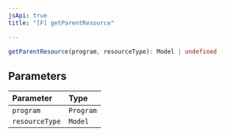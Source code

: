 ```yaml
---
jsApi: true
title: "[F] getParentResource"

---
```

```ts
getParentResource(program, resourceType): Model | undefined
```

## Parameters

| Parameter | Type |
| :------ | :------ |
| `program` | `Program` |
| `resourceType` | `Model` |
